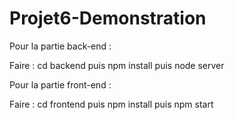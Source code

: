 # Projet6-Demonstration


Pour la partie back-end :

Faire : cd backend puis npm install puis node server



Pour la partie front-end :

Faire : cd frontend puis npm install puis npm start